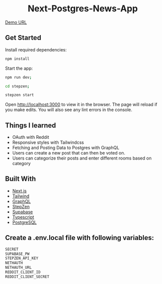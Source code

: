<h1 align="center">
Next-Postgres-News-App
<project-name></h1>

[Demo URL](https://commerce-one-rho-55.vercel.app/)

## Get Started

Install required dependencies:

```sh
npm install
```

Start the app:

```sh
npm run dev;

cd stepzen;

stepzen start
```

Open [http://localhost:3000](http://localhost:3000) to view it in the browser. The page will reload if you make edits.
You will also see any lint errors in the console.

## Things I learned

- OAuth with Reddit
- Responsive styles with Tailwindcss
- Fetching and Posting Data to Postgres with  GraphQL
- Users can create a new post that can then be voted on.
- Users can categorize their posts and enter different rooms based on category

## Built With

- [Next.js](https://nextjs.org/docs/getting-started)
- [Tailwind](https://tailwindcss.com/)
- [GraphQL](https://graphql.org/)
- [StepZen](https://stepzen.com/)
- [Supabase](https://supabase.com/)
- [Typescript](https://nextjs.org/docs/basic-features/typescript)
- [PostgreSQL](https://www.postgresql.org/)

## Create a .env.local file with following variables:

```sh
SECRET
SUPABASE_PW
STEPZEN_API_KEY
NETHAUTH
NETHAUTH_URL
REDDIT_CLIENT_ID
REDDIT_CLIENT_SECRET
```
